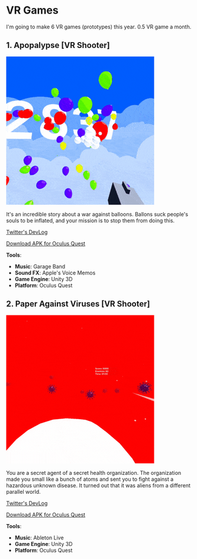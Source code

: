 # VR Games
I'm going to make 6 VR games (prototypes) this year. 0.5 VR game a month.

## 1. Apopalypse [VR Shooter]

![Apopalypse](Apopalypse/apopalypse.gif)

It's an incredible story about a war against balloons. Ballons suck people's souls to be inflated, and your mission is to stop them from doing this.

[Twitter's DevLog](https://twitter.com/Volorf/status/1203958100945969153)

[Download APK for Oculus Quest](Apopalypse/Apopalypse.apk)

**Tools**:
* **Music**: Garage Band
* **Sound FX**: Apple's Voice Memos
* **Game Engine**: Unity 3D
* **Platform**: Oculus Quest

## 2. Paper Against Viruses [VR Shooter]

![Paper Against Viruses](PaperAgainstViruses/papervsviruses.gif)

You are a secret agent of a secret health organization. The organization made you small like a bunch of atoms and sent you to fight against a hazardous unknown disease. It turned out that it was aliens from a different parallel world.

[Twitter's DevLog](https://twitter.com/Volorf/status/1240911612007112705)

[Download APK for Oculus Quest](PaperAgainstViruses/PaperAgainstViruses.apk)

**Tools**:
* **Music**: Ableton Live
* **Game Engine**: Unity 3D
* **Platform**: Oculus Quest